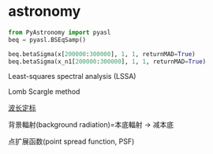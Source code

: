 # astronomy

```python
from PyAstronomy import pyasl
beq = pyasl.BSEqSamp()

beq.betaSigma(x[200000:300000], 1, 1, returnMAD=True)
beq.betaSigma(x_n1[200000:300000], 1, 1, returnMAD=True)
```

Least-squares spectral analysis \(LSSA\)

Lomb Scargle method

[波长定标](http://phylab.fudan.edu.cn/doku.php?id=exp:common:dsydb) 

背景輻射\(background radiation\)=本底輻射 -&gt; 减本底

点扩展函数\(point spread function, PSF\)


